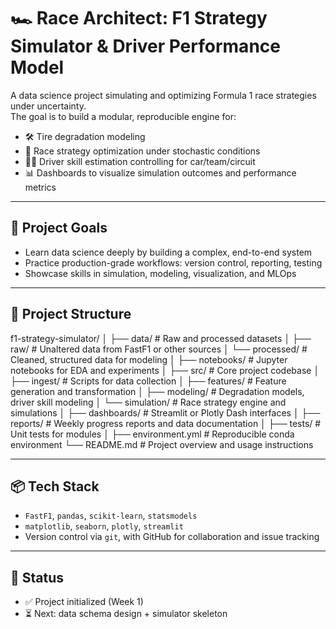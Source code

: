 # 🏎️ Race Architect: F1 Strategy Simulator & Driver Performance Model

A data science project simulating and optimizing Formula 1 race strategies under uncertainty.  
The goal is to build a modular, reproducible engine for:

- 🛠 Tire degradation modeling
- 🧠 Race strategy optimization under stochastic conditions
- 👨‍✈️ Driver skill estimation controlling for car/team/circuit
- 📊 Dashboards to visualize simulation outcomes and performance metrics

---

## 🚀 Project Goals

- Learn data science deeply by building a complex, end-to-end system
- Practice production-grade workflows: version control, reporting, testing
- Showcase skills in simulation, modeling, visualization, and MLOps

---

## 📁 Project Structure

f1-strategy-simulator/
│
├── data/               # Raw and processed datasets
│   ├── raw/            # Unaltered data from FastF1 or other sources
│   └── processed/      # Cleaned, structured data for modeling
│
├── notebooks/          # Jupyter notebooks for EDA and experiments
│
├── src/                # Core project codebase
│   ├── ingest/         # Scripts for data collection
│   ├── features/       # Feature generation and transformation
│   ├── modeling/       # Degradation models, driver skill modeling
│   └── simulation/     # Race strategy engine and simulations
│
├── dashboards/         # Streamlit or Plotly Dash interfaces
│
├── reports/            # Weekly progress reports and data documentation
│
├── tests/              # Unit tests for modules
│
├── environment.yml     # Reproducible conda environment
└── README.md           # Project overview and usage instructions




---

## 📦 Tech Stack

- `FastF1`, `pandas`, `scikit-learn`, `statsmodels`
- `matplotlib`, `seaborn`, `plotly`, `streamlit`
- Version control via `git`, with GitHub for collaboration and issue tracking

---

## 📅 Status

- ✅ Project initialized (Week 1)
- ⏳ Next: data schema design + simulator skeleton
